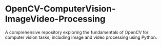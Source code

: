 # OpenCV-ComputerVision-ImageVideo-Processing
A comprehensive repository exploring the fundamentals of OpenCV for computer vision tasks, including image and video processing using Python.
